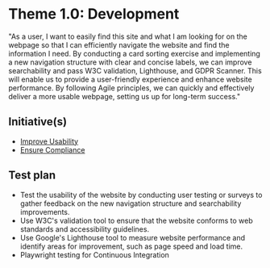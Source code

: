 # Theme 1.0: 	Development
"As a user, I want to easily find this site and what I am looking for on the webpage so that I can efficiently navigate the website and find the information I need. By conducting a card sorting exercise and implementing a new navigation structure with clear and concise labels, we can improve searchability and pass W3C validation, Lighthouse, and GDPR Scanner. This will enable us to provide a user-friendly experience and enhance website performance. By following Agile principles, we can quickly and effectively deliver a more usable webpage, setting us up for long-term success."

## Initiative(s)

* [Improve Usability](initiatives/initiative_1.md)
* [Ensure Compliance](initiatives/initiative_2.md)

## Test plan
* Test the usability of the website by conducting user testing or surveys to gather feedback on the new navigation structure and searchability improvements.
* Use W3C's validation tool to ensure that the website conforms to web standards and accessibility guidelines.
* Use Google's Lighthouse tool to measure website performance and identify areas for improvement, such as page speed and load time.
* Playwright testing for Continuous Integration
